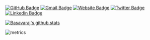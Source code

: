 [![GitHub Badge](https://img.shields.io/badge/-@rajiff-%23181717?style=flat&logo=github)](https://github.com/rajiff) [![Gmail Badge](https://img.shields.io/badge/-rajiff@gmail.com.com-c14438?style=flat&logo=Gmail&logoColor=white&link=mailto:rajiff@gmail.com)](mailto:rajiff@gmail.com) [![Website Badge](https://img.shields.io/website?color=0ab9e6&style=flat&up_message=thrivearch.co.in&url=http%3A%2F%2Fthrivearch.co.in%2F)](https://thrivearch.co.in) [![Twitter Badge](https://img.shields.io/badge/-@thrivearch?style=flat&labelColor=1ca0f1&logo=twitter&logoColor=white&link=https://twitter.com/thrivearch)](https://twitter.com/thrivearch) [![Linkedin Badge](https://img.shields.io/badge/-@basavarajkn-blue?style=flat&logo=Linkedin&logoColor=white&link=https://www.linkedin.com/in/basavarajkn/)](https://www.linkedin.com/in/basavarajkn/)

[![Basavaraj's github stats](https://github-readme-stats.vercel.app/api?username=rajiff&show_icons=true&theme=tokyonight&include_all_commits=true&count_private=true&hide=issues,contribs)](https://github.com/anuraghazra/github-readme-stats)

![metrics](./github-metrics.svg)

<!--
**rajiff/rajiff** is a ✨ _special_ ✨ repository because its `README.md` (this file) appears on your GitHub profile.

Here are some ideas to get you started:

- 🔭 I’m currently working on ...
- 🌱 I’m currently learning ...
- 👯 I’m looking to collaborate on ...
- 🤔 I’m looking for help with ...
- 💬 Ask me about ...
- 📫 How to reach me: ...
- 😄 Pronouns: ...
- ⚡ Fun fact: ...
-->
